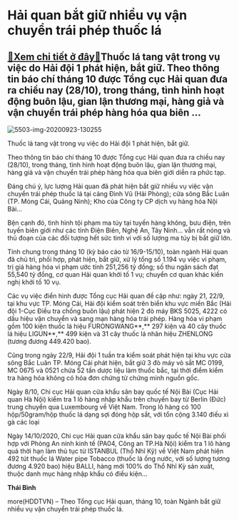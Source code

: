 Hải quan bắt giữ nhiều vụ vận chuyển trái phép thuốc lá
=======================================================

[:gift:Xem chi tiết ở đây:gift:](https://hddtvn.com/hai-quan-bat-giu-nhieu-vu-van-chuyen-trai-phep-thuoc-la/)Thuốc lá tang vật trong vụ việc do Hải đội 1 phát hiện, bắt giữ. Theo thông tin báo chí tháng 10 được Tổng cục Hải quan đưa ra chiều nay (28/10), trong tháng, tình hình hoạt động buôn lậu, gian lận thương mại, hàng giả và vận chuyển trái phép hàng hóa qua biên …
----------------------------------------------------------------------------------------------------------------------------------------------------------------------------------------------------------------------------------------------------------------------





![5503-img-20200923-130255](https://hddtvn.com/wp-content/uploads/2021/01/5503_IMG_20200923_130255-2.jpg "Hải quan bắt giữ nhiều vụ vận chuyển trái phép thuốc lá")


Thuốc lá tang vật trong vụ việc do Hải đội 1 phát hiện, bắt giữ.



Theo thông tin báo chí tháng 10 được Tổng cục Hải quan đưa ra chiều nay (28/10), trong tháng, tình hình hoạt động buôn lậu, gian lận thương mại, hàng giả và vận chuyển trái phép hàng hóa qua biên giới diễn ra phức tạp.


Đáng chú ý, lực lượng Hải quan đã phát hiện bắt giữ nhiều vụ việc vận chuyển trái phép thuốc lá tại cảng Đình Vũ (Hải Phòng); cửa sông Bắc Luân (TP. Móng Cái, Quảng Ninh); Kho của Công ty CP dịch vụ hàng hóa Nội Bài…


Bện cạnh đó, tình hình tội phạm ma túy tại tuyến hàng không, bưu điện, trên tuyến biên giới như các tỉnh Điện Biên, Nghệ An, Tây Ninh… vẫn rất nóng và thủ đoạn của các đối tượng hết sức tinh vi với số lượng ma túy bị bắt giữ lớn.


Tính chung trong tháng 10 (kỳ báo cáo từ 16/9-15/10), toàn ngành Hải quan đã chủ trì, phối hợp, phát hiện, bắt giữ, xử lý tổng số 1.194 vụ việc vi phạm, trị giá hàng hóa vi phạm ước tính 251,256 tỷ đồng; số thu ngân sách đạt 55,540 tỷ đồng, cơ quan Hải quan khởi tố 1 vụ; chuyển cơ quan khác kiến nghị khởi tố 10 vụ.


Các vụ việc điển hình được Tổng cục Hải quan đề cập như: ngày 21, 22/9, tại khu vực TP. Móng Cái, Hải đội kiểm soát trên biển khu vực miền Bắc (Hải đội 1-Cục Điều tra chống buôn lậu) phát hiện 2 đò máy BKS 5025, 4222 có dấu hiệu vận chuyển và sang mạn hàng hóa trái phép. Hàng hóa vi phạm gồm 100 kiện thuốc lá hiệu FURONGWANG**,** 297 kiện và 40 cây thuốc lá hiệu LIGUN**,** 499 kiện và 31 cây thuốc lá nhãn hiệu ZHENLONG (tương đương 449.420 bao).


Cũng trong ngày 22/9, Hải đội 1 tuần tra kiểm soát phát hiện tại khu vực cửa sông Bắc Luân TP. Móng Cái phát hiện, bắt giữ 3 đò máy vỏ sắt MC 0199, MC 0675 và 0521 chứa 52 tấn dược liệu làm thuốc bắc, tại thời điểm kiểm tra hàng hóa không có hóa đơn chứng từ chứng minh nguồn gốc.


Ngày 8/10, Chi cục Hải quan cửa khẩu sân bay quốc tế Nội Bài (Cục Hải quan Hà Nội) kiểm tra 1 lô hàng nhập khẩu trên chuyến bay từ Berlin (Đức) trung chuyển qua Luxembourg về Việt Nam. Trong lô hàng có 100 hộp/50gram/hộp thuốc lá dạng sợi đóng hộp sắt, với tổn cộng 3.140 điếu xì gà các loại


Ngày 14/10/2020, Chi cục Hải quan cửa khẩu sân bay quốc tế Nội Bài phối hợp với Phòng An ninh kinh tế (PA04, Công an TP.Hà Nội) kiểm tra 1 lô hàng quá thời hạn làm thủ tục từ ISTANBUL (Thổ Nhĩ Kỹ) về Việt Nam phát hiện 492 tút thuốc lá Water pipe Tobacco (thuốc lá ống nước, với số lượng tương đương 4.920 bao) hiệu BALLI, hàng mới 100% do Thổ Nhĩ Kỳ sản xuất, thuộc danh mục hàng nhập khẩu có điều kiện…




**Thái Bình**



more(HDDTVN) – Theo Tổng cục Hải quan, tháng 10, toàn Ngành bắt giữ nhiều vụ vận chuyển trái phép thuốc lá.

